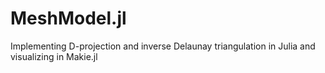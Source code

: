 # MeshModel.jl
Implementing D-projection and inverse Delaunay triangulation in Julia and visualizing in Makie.jl
